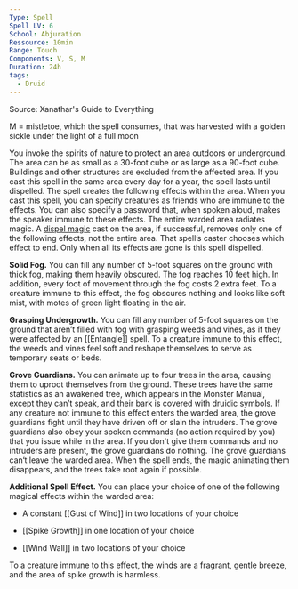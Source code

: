 ```yaml
---
Type: Spell
Spell LV: 6
School: Abjuration
Ressource: 10min
Range: Touch
Components: V, S, M
Duration: 24h
tags:
  - Druid
---
```

Source: Xanathar's Guide to Everything

M = mistletoe, which the spell consumes, that was harvested with a golden sickle under the light of a full moon

You invoke the spirits of nature to protect an area outdoors or underground. The area can be as small as a 30-foot cube or as large as a 90-foot cube. Buildings and other structures are excluded from the affected area. If you cast this spell in the same area every day for a year, the spell lasts until dispelled. The spell creates the following effects within the area. When you cast this spell, you can specify creatures as friends who are immune to the effects. You can also specify a password that, when spoken aloud, makes the speaker immune to these effects. The entire warded area radiates magic. A [dispel magic](http://dnd5e.wikidot.com/spell:dispel-magic) cast on the area, if successful, removes only one of the following effects, not the entire area. That spell’s caster chooses which effect to end. Only when all its effects are gone is this spell dispelled.

**Solid Fog.** You can fill any number of 5-foot squares on the ground with thick fog, making them heavily obscured. The fog reaches 10 feet high. In addition, every foot of movement through the fog costs 2 extra feet. To a creature immune to this effect, the fog obscures nothing and looks like soft mist, with motes of green light floating in the air.

**Grasping Undergrowth.** You can fill any number of 5-foot squares on the ground that aren’t filled with fog with grasping weeds and vines, as if they were affected by an [[Entangle]] spell. To a creature immune to this effect, the weeds and vines feel soft and reshape themselves to serve as temporary seats or beds.

**Grove Guardians.** You can animate up to four trees in the area, causing them to uproot themselves from the ground. These trees have the same statistics as an awakened tree, which appears in the Monster Manual, except they can’t speak, and their bark is covered with druidic symbols. If any creature not immune to this effect enters the warded area, the grove guardians fight until they have driven off or slain the intruders. The grove guardians also obey your spoken commands (no action required by you) that you issue while in the area. If you don't give them commands and no intruders are present, the grove guardians do nothing. The grove guardians can‘t leave the warded area. When the spell ends, the magic animating them disappears, and the trees take root again if possible.

**Additional Spell Effect.** You can place your choice of one of the following magical effects within the warded area:

- A constant [[Gust of Wind]] in two locations of your choice

- [[Spike Growth]] in one location of your choice

- [[Wind Wall]] in two locations of your choice

To a creature immune to this effect, the winds are a fragrant, gentle breeze, and the area of spike growth is harmless.